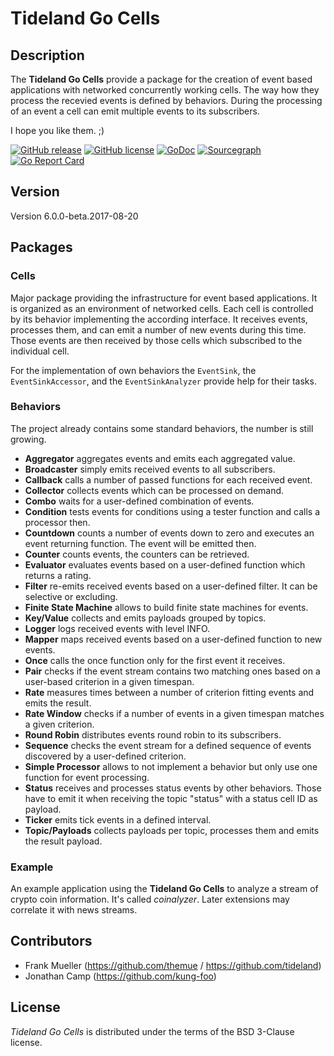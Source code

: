 # Tideland Go Cells

## Description

The **Tideland Go Cells** provide a package for the creation of event based
applications with networked concurrently working cells. The way how they
process the recevied events is defined by behaviors. During the processing
of an event a cell can emit multiple events to its subscribers.

I hope you like them. ;)

[![GitHub release](https://img.shields.io/github/release/tideland/gocells.svg)](https://github.com/tideland/gocells)
[![GitHub license](https://img.shields.io/badge/license-New%20BSD-blue.svg)](https://raw.githubusercontent.com/tideland/gocells/master/LICENSE)
[![GoDoc](https://godoc.org/github.com/tideland/gocells?status.svg)](https://godoc.org/github.com/tideland/gocells)
[![Sourcegraph](https://sourcegraph.com/github.com/tideland/gocells/-/badge.svg)](https://sourcegraph.com/github.com/tideland/gocells?badge)
[![Go Report Card](https://goreportcard.com/badge/github.com/tideland/gocells)](https://goreportcard.com/report/github.com/tideland/gocells)

## Version

Version 6.0.0-beta.2017-08-20

## Packages

### Cells

Major package providing the infrastructure for event based applications. It
is organized as an environment of networked cells. Each cell is controlled
by its behavior implementing the according interface. It receives events,
processes them, and can emit a number of new events during this time. Those
events are then received by those cells which subscribed to the individual
cell.

For the implementation of own behaviors the `EventSink`, the `EventSinkAccessor`,
and the `EventSinkAnalyzer` provide help for their tasks.

### Behaviors

The project already contains some standard behaviors, the number is
still growing.

- **Aggregator** aggregates events and emits each aggregated value.
- **Broadcaster** simply emits received events to all subscribers.
- **Callback** calls a number of passed functions for each received event.
- **Collector** collects events which can be processed on demand.
- **Combo** waits for a user-defined combination of events.
- **Condition** tests events for conditions using a tester function
  and calls a processor then.
- **Countdown** counts a number of events down to zero and executes an
  event returning function. The event will be emitted then.
- **Counter** counts events, the counters can be retrieved.
- **Evaluator** evaluates events based on a user-defined function which
  returns a rating.
- **Filter** re-emits received events based on a user-defined filter. It can
  be selective or excluding.
- **Finite State Machine** allows to build finite state machines for events.
- **Key/Value** collects and emits payloads grouped by topics.
- **Logger** logs received events with level INFO.
- **Mapper** maps received events based on a user-defined function to new events.
- **Once** calls the once function only for the first event it receives.
- **Pair** checks if the event stream contains two matching ones based on a
  user-based criterion in a given timespan.
- **Rate** measures times between a number of criterion fitting events and
  emits the result.
- **Rate Window** checks if a number of events in a given timespan matches
  a given criterion.
- **Round Robin** distributes events round robin to its subscribers.
- **Sequence** checks the event stream for a defined sequence of events
  discovered by a user-defined criterion.
- **Simple Processor** allows to not implement a behavior but only use
  one function for event processing.
- **Status** receives and processes status events by other behaviors.
  Those have to emit it when receiving the topic "status" with a status
  cell ID as payload.
- **Ticker** emits tick events in a defined interval.
- **Topic/Payloads** collects payloads per topic, processes them and emits
  the result payload.

### Example

An example application using the **Tideland Go Cells** to analyze a stream
of crypto coin information. It's called *coinalyzer*. Later extensions may
correlate it with news streams.

## Contributors

- Frank Mueller (https://github.com/themue / https://github.com/tideland)
- Jonathan Camp (https://github.com/kung-foo)

## License

*Tideland Go Cells* is distributed under the terms of the BSD 3-Clause license.
